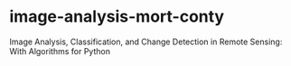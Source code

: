 # image-analysis-mort-conty
Image Analysis, Classification, and Change Detection in Remote Sensing: With Algorithms for Python
